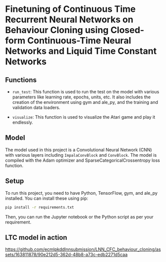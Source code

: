 # Finetuning of Continuous Time Recurrent Neural Networks on Behaviour Cloning using Closed-form Continuous-Time Neural Networks and Liquid Time Constant Networks


## Functions

- `run_test`: This function is used to run the test on the model with various parameters like learning rate, epochs, units, etc. It also includes the creation of the environment using gym and ale_py, and the training and validation data loaders.

- `visualize`: This function is used to visualize the Atari game and play it endlessly.

## Model

The model used in this project is a Convolutional Neural Network (CNN) with various layers including `ImpalaConvBlock` and `ConvBlock`. The model is compiled with the Adam optimizer and SparseCategoricalCrossentropy loss function.

## Setup

To run this project, you need to have Python, TensorFlow, gym, and ale_py installed. You can install these using pip:

```sh
pip install -r requirements.txt
```

Then, you can run the Jupyter notebook or the Python script as per your requirement.


## LTC model in action

https://github.com/ecmlpkddlnnsubmission/LNN_CFC_behaviour_cloning/assets/163811878/90e212d5-362d-48b8-a73c-edb2271d5caa


